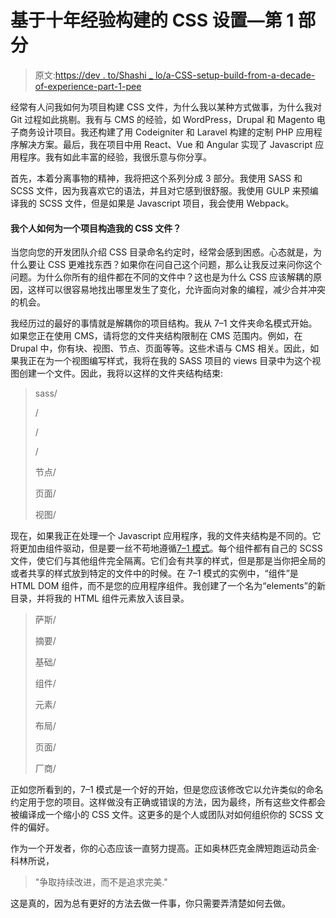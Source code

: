 # 基于十年经验构建的 CSS 设置—第 1 部分

> 原文:[https://dev . to/Shashi _ lo/a-CSS-setup-build-from-a-decade-of-experience-part-1-pee](https://dev.to/shashi_lo/a-css-setup-built-from-a-decade-of-experience-part-1-pee)

经常有人问我如何为项目构建 CSS 文件，为什么我以某种方式做事，为什么我对 Git 过程如此挑剔。我有与 CMS 的经验，如 WordPress，Drupal 和 Magento 电子商务设计项目。我还构建了用 Codeigniter 和 Laravel 构建的定制 PHP 应用程序解决方案。最后，我在项目中用 React、Vue 和 Angular 实现了 Javascript 应用程序。我有如此丰富的经验，我很乐意与你分享。

首先，本着分离事物的精神，我将把这个系列分成 3 部分。我使用 SASS 和 SCSS 文件，因为我喜欢它的语法，并且对它感到很舒服。我使用 GULP 来预编译我的 SCSS 文件，但是如果是 Javascript 项目，我会使用 Webpack。

#### **我个人如何为一个项目构造我的 CSS 文件？**

当您向您的开发团队介绍 CSS 目录命名约定时，经常会感到困惑。心态就是，为什么要让 CSS 更难找东西？如果你在问自己这个问题，那么让我反过来问你这个问题。为什么你所有的组件都在不同的文件中？这也是为什么 CSS 应该解耦的原因，这样可以很容易地找出哪里发生了变化，允许面向对象的编程，减少合并冲突的机会。

我经历过的最好的事情就是解耦你的项目结构。我从 7–1 文件夹命名模式开始。如果您正在使用 CMS，请将您的文件夹结构限制在 CMS 范围内。例如，在 Drupal 中，你有块、视图、节点、页面等等。这些术语与 CMS 相关。因此，如果我正在为一个视图编写样式，我将在我的 SASS 项目的 views 目录中为这个视图创建一个文件。因此，我将以这样的文件夹结构结束:

> sass/
> 
> /
> 
> /
> 
> /
> 
> 节点/
> 
> 页面/
> 
> 视图/

现在，如果我正在处理一个 Javascript 应用程序，我的文件夹结构是不同的。它将更加由组件驱动，但是要一丝不苟地遵循[7–1 模式](http://7%E2%80%931%20Pattern)。每个组件都有自己的 SCSS 文件，使它们与其他组件完全隔离。它们会有共享的样式，但是那是当你把全局的或者共享的样式放到特定的文件中的时候。在 7–1 模式的实例中，“组件”是 HTML DOM 组件，而不是您的应用程序组件。我创建了一个名为“elements”的新目录，并将我的 HTML 组件元素放入该目录。

> 萨斯/
> 
> 摘要/
> 
> 基础/
> 
> 组件/
> 
> 元素/
> 
> 布局/
> 
> 页面/
> 
> 厂商/

正如您所看到的，7–1 模式是一个好的开始，但是您应该修改它以允许类似的命名约定用于您的项目。这样做没有正确或错误的方法，因为最终，所有这些文件都会被编译成一个缩小的 CSS 文件。这更多的是个人或团队对如何组织你的 SCSS 文件的偏好。

作为一个开发者，你的心态应该一直努力提高。正如奥林匹克金牌短跑运动员金·科林所说，

> "争取持续改进，而不是追求完美."

这是真的，因为总有更好的方法去做一件事，你只需要弄清楚如何去做。